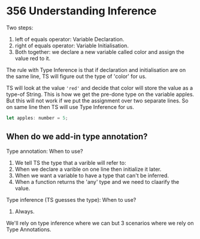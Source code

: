 # 356 Understanding Inference

Two steps:
1. left of equals operator: Variable Declaration.
2. right of equals operator: Variable Initialisation.
3. Both together: we declare a new variable called color and assign the value red to it.

The rule with Type Inference is that if declaration and initialisation are on the same line, TS will figure out the type of 'color' for us.

TS will look at the value `'red'` and decide that color will store the value as a type-of String. This is how we get the pre-done type on the variable apples. But this will not work if we put the assignment over two separate lines. So on same line then TS will use Type Inference for us.

```js
let apples: number = 5;
```

## When do we add-in type annotation?
Type annotation:
When to use?
1. We tell TS the type that a varible will refer to:
2. When we declare a varible on one line then initialize it later.
3. When we want a variable to have a type that can't be inferred.
4. When a function returns the 'any' type and we need to claarify the value.

Type inference (TS guesses the type):
When to use?
1. Always.

We'll rely on type inference where we can but 3 scenarios where we rely on Type Annotations.